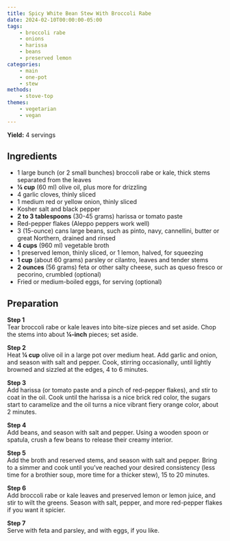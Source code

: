 ```yaml
---
title: Spicy White Bean Stew With Broccoli Rabe
date: 2024-02-10T00:00:00-05:00
tags:
    - broccoli rabe
    - onions
    - harissa
    - beans
    - preserved lemon
categories: 
    - main
    - one-pot
    - stew
methods:
    - stove-top
themes:
    - vegetarian
    - vegan
---
```


**Yield:** 4 servings

## Ingredients

- 1 large bunch (or 2 small bunches) broccoli rabe or kale, thick stems separated from the leaves
- **¼ cup** (60 ml) olive oil, plus more for drizzling
- 4 garlic cloves, thinly sliced
- 1 medium red or yellow onion, thinly sliced
- Kosher salt and black pepper
- **2 to 3 tablespoons** (30-45 grams) harissa or tomato paste
- Red-pepper flakes (Aleppo peppers work well)
- 3 (15-ounce) cans large beans, such as pinto, navy, cannellini, butter or great Northern, drained and rinsed
- **4 cups** (960 ml) vegetable broth
- 1 preserved lemon, thinly sliced, or 1 lemon, halved, for squeezing
- **1 cup** (about 60 grams) parsley or cilantro, leaves and tender stems
- **2 ounces** (56 grams) feta or other salty cheese, such as queso fresco or pecorino, crumbled (optional)
- Fried or medium-boiled eggs, for serving (optional)

## Preparation

**Step 1**  
Tear broccoli rabe or kale leaves into bite-size pieces and set aside. Chop the stems into about **¼-inch** pieces; set aside.

**Step 2**  
Heat **¼ cup** olive oil in a large pot over medium heat. Add garlic and onion, and season with salt and pepper. Cook, stirring occasionally, until lightly browned and sizzled at the edges, 4 to 6 minutes.

**Step 3**  
Add harissa (or tomato paste and a pinch of red-pepper flakes), and stir to coat in the oil. Cook until the harissa is a nice brick red color, the sugars start to caramelize and the oil turns a nice vibrant fiery orange color, about 2 minutes.

**Step 4**  
Add beans, and season with salt and pepper. Using a wooden spoon or spatula, crush a few beans to release their creamy interior.

**Step 5**  
Add the broth and reserved stems, and season with salt and pepper. Bring to a simmer and cook until you’ve reached your desired consistency (less time for a brothier soup, more time for a thicker stew), 15 to 20 minutes.

**Step 6**  
Add broccoli rabe or kale leaves and preserved lemon or lemon juice, and stir to wilt the greens. Season with salt, pepper, and more red-pepper flakes if you want it spicier.

**Step 7**  
Serve with feta and parsley, and with eggs, if you like.
